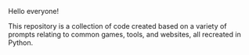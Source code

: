 Hello everyone!

This repository is a collection of code created based on a variety of prompts relating to common games, tools, and websites, all recreated in Python.

